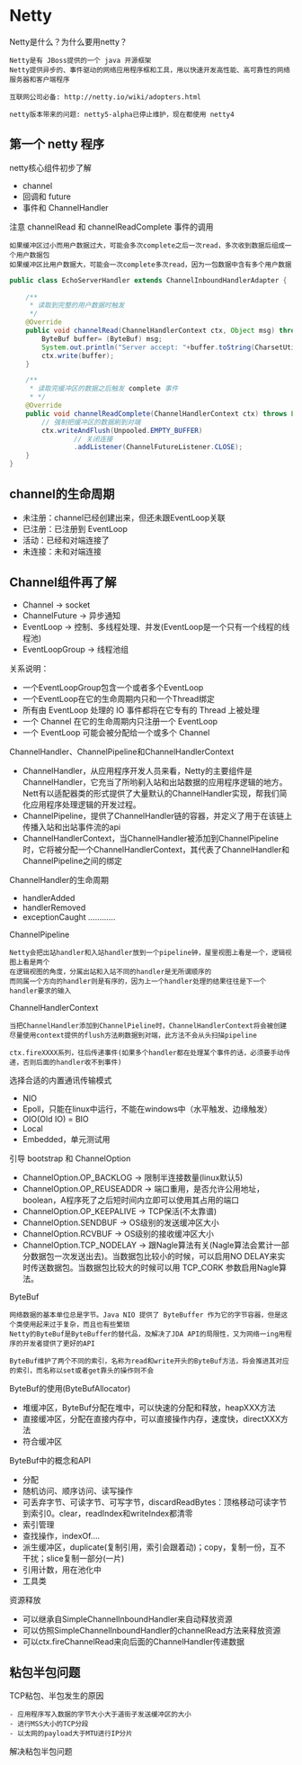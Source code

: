 # Netty

Netty是什么？为什么要用netty？

    Netty是有 JBoss提供的一个 java 开源框架
    Netty提供异步的、事件驱动的网络应用程序框和工具，用以快速开发高性能、高可靠性的网络服务器和客户端程序
    
    互联网公司必备: http://netty.io/wiki/adopters.html

    netty版本带来的问题: netty5-alpha已停止维护，现在都使用 netty4
    
## 第一个 netty 程序

netty核心组件初步了解

- channel
- 回调和 future
- 事件和 ChannelHandler

注意 channelRead 和 channelReadComplete 事件的调用

    如果缓冲区过小而用户数据过大，可能会多次complete之后一次read，多次收到数据后组成一个用户数据包
    如果缓冲区比用户数据大，可能会一次complete多次read，因为一包数据中含有多个用户数据

```java
public class EchoServerHandler extends ChannelInboundHandlerAdapter {
    
    /**
     * 读取到完整的用户数据时触发
     */
    @Override
    public void channelRead(ChannelHandlerContext ctx, Object msg) throws Exception {
        ByteBuf buffer= (ByteBuf) msg;
        System.out.println("Server accept: "+buffer.toString(CharsetUtil.UTF_8));
        ctx.write(buffer);
    }

    /**
     * 读取完缓冲区的数据之后触发 complete 事件
     * */
    @Override
    public void channelReadComplete(ChannelHandlerContext ctx) throws Exception {
        // 强制把缓冲区的数据刷到对端
        ctx.writeAndFlush(Unpooled.EMPTY_BUFFER)
                // 关闭连接
                .addListener(ChannelFutureListener.CLOSE);
    }
}
```

## channel的生命周期

- 未注册：channel已经创建出来，但还未跟EventLoop关联
- 已注册：已注册到 EventLoop
- 活动：已经和对端连接了
- 未连接：未和对端连接

## Channel组件再了解

- Channel -> socket
- ChannelFuture -> 异步通知
- EventLoop -> 控制、多线程处理、并发(EventLoop是一个只有一个线程的线程池)
- EventLoopGroup -> 线程池组

关系说明：

- 一个EventLoopGroup包含一个或者多个EventLoop
- 一个EventLoop在它的生命周期内只和一个Thread绑定
- 所有由 EventLoop 处理的 IO 事件都将在它专有的 Thread 上被处理
- 一个 Channel 在它的生命周期内只注册一个 EventLoop
- 一个 EventLoop 可能会被分配给一个或多个 Channel

ChannelHandler、ChannelPipeline和ChannelHandlerContext

- ChannelHandler，从应用程序开发人员来看，Netty的主要组件是ChannelHandler，它充当了所哟剢入站和出站数据的应用程序逻辑的地方。Nett有以适配器类的形式提供了大量默认的ChannelHandler实现，帮我们简化应用程序处理逻辑的开发过程。
- ChannelPipeline，提供了ChannelHandler链的容器，并定义了用于在该链上传播入站和出站事件流的api
- ChannelHandlerContext，当ChannelHandler被添加到ChannelPipeline时，它将被分配一个ChannelHandlerContext，其代表了ChannelHandler和ChannelPipeline之间的绑定

ChannelHandler的生命周期

- handlerAdded
- handlerRemoved
- exceptionCaught
…………

ChannelPipeline

    Netty会把出站handler和入站handler放到一个pipeline钟，屋里视图上看是一个，逻辑视图上看是两个
    在逻辑视图的角度，分属出站和入站不同的handler是无所谓顺序的
    而同属一个方向的handler则是有序的，因为上一个handler处理的结果往往是下一个handler要求的输入
    
ChannelHandlerContext

    当把ChannelHandler添加到ChannelPieline时，ChannelHandlerContext将会被创建
    尽量使用context提供的flush方法刷数据到对端，此方法不会从头扫描pipeline
    
    ctx.fireXXXX系列，往后传递事件(如果多个handler都在处理某个事件的话，必须要手动传递，否则后面的handler收不到事件)
    
选择合适的内置通讯传输模式

- NIO
- Epoll，只能在linux中运行，不能在windows中（水平触发、边缘触发）
- OIO(Old IO) = BIO
- Local
- Embedded，单元测试用

引导 bootstrap 和 ChannelOption

- ChannelOption.OP_BACKLOG -> 限制半连接数量(linux默认5)
- ChannelOption.OP_REUSEADDR -> 端口重用，是否允许公用地址，boolean，A程序死了之后短时间内立即可以使用其占用的端口
- ChannelOption.OP_KEEPALIVE -> TCP保活(不太靠谱)
- ChannelOption.SENDBUF -> OS级别的发送缓冲区大小
- ChannelOption.RCVBUF -> OS级别的接收缓冲区大小
- ChannelOption.TCP_NODELAY -> 跟Nagle算法有关(Nagle算法会累计一部分数据包一次发送出去)。当数据包比较小的时候，可以启用NO DELAY来实时传送数据包。当数据包比较大的时候可以用 TCP_CORK 参数启用Nagle算法。

ByteBuf

    网络数据的基本单位总是字节。Java NIO 提供了 ByteBuffer 作为它的字节容器，但是这个类使用起来过于复杂，而且也有些繁琐
    Netty的ByteBuf是ByteBuffer的替代品，及解决了JDA API的局限性，又为网络一ing用程序的开发者提供了更好的API
    
    ByteBuf维护了两个不同的索引，名称为read和write开头的ByteBuf方法，将会推进其对应的索引，而名称以set或者get靠头的操作则不会
    
ByteBuf的使用(ByteBufAllocator)

- 堆缓冲区，ByteBuf分配在堆中，可以快速的分配和释放，heapXXX方法
- 直接缓冲区，分配在直接内存中，可以直接操作内存，速度快，directXXX方法
- 符合缓冲区

ByteBuf中的概念和API

- 分配
- 随机访问、顺序访问、读写操作
- 可丢弃字节、可读字节、可写字节，discardReadBytes：顶格移动可读字节到索引0。clear，readIndex和writeIndex都清零
- 索引管理
- 查找操作，indexOf....
- 派生缓冲区，duplicate(复制引用，索引会跟着动)；copy，复制一份，互不干扰；slice复制一部分(一片)
- 引用计数，用在池化中
- 工具类

资源释放

- 可以继承自SimpleChannelInboundHandler来自动释放资源
- 可以仿照SimpleChannelInboundHandler的channelRead方法来释放资源
- 可以ctx.fireChannelRead来向后面的ChannelHandler传递数据

## 粘包半包问题

TCP粘包、半包发生的原因

    - 应用程序写入数据的字节大小大于道街子发送缓冲区的大小
    - 进行MSS大小的TCP分段
    - 以太网的payload大于MTU进行IP分片
    
解决粘包半包问题
